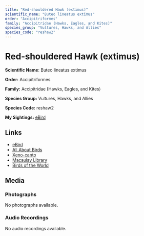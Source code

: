 ```yaml
---
title: "Red-shouldered Hawk (extimus)"
scientific_name: "Buteo lineatus extimus"
order: "Accipitriformes"
family: "Accipitridae (Hawks, Eagles, and Kites)"
species_group: "Vultures, Hawks, and Allies"
species_code: "reshaw2"
---
```


# Red-shouldered Hawk (extimus)

**Scientific Name:** Buteo lineatus extimus

**Order:** Accipitriformes

**Family:** Accipitridae (Hawks, Eagles, and Kites)

**Species Group:** Vultures, Hawks, and Allies

**Species Code:** reshaw2

**My Sightings:** [eBird](https://ebird.org/lifelist?r=world&time=life&spp=reshaw2)

## Links
* [eBird](https://ebird.org/species/reshaw2) 
* [All About Birds](https://www.allaboutbirds.org/guide/reshaw2) 
* [Xeno-canto](https://www.xeno-canto.org/species/reshaw2) 
* [Macaulay Library](https://search.macaulaylibrary.org/catalog?taxonCode=reshaw2&sort=rating_rank_desc)
* [Birds of the World](https://birdsoftheworld.org/bow/species/reshaw2)

## Media
### Photographs
No photographs available.

### Audio Recordings
No audio recordings available.
